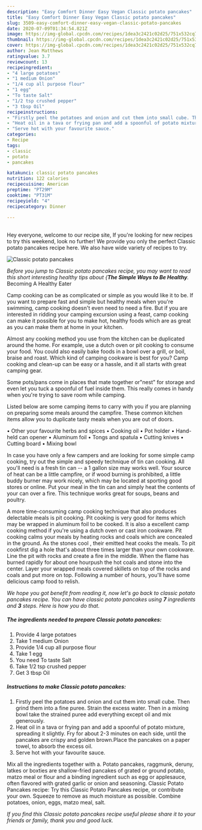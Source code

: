 ```yaml
---
description: "Easy Comfort Dinner Easy Vegan Classic potato pancakes"
title: "Easy Comfort Dinner Easy Vegan Classic potato pancakes"
slug: 3509-easy-comfort-dinner-easy-vegan-classic-potato-pancakes
date: 2020-07-09T01:34:54.821Z
image: https://img-global.cpcdn.com/recipes/1dea3c2421c02d25/751x532cq70/classic-potato-pancakes-recipe-main-photo.jpg
thumbnail: https://img-global.cpcdn.com/recipes/1dea3c2421c02d25/751x532cq70/classic-potato-pancakes-recipe-main-photo.jpg
cover: https://img-global.cpcdn.com/recipes/1dea3c2421c02d25/751x532cq70/classic-potato-pancakes-recipe-main-photo.jpg
author: Jean Matthews
ratingvalue: 3.7
reviewcount: 13
recipeingredient:
- "4 large potatoes"
- "1 medium Onion"
- "1/4 cup all purpose flour"
- "1 egg"
- "To taste Salt"
- "1/2 tsp crushed pepper"
- "3 tbsp Oil"
recipeinstructions:
- "Firstly peel the potatoes and onion and cut them into small cube. Then grind them into a fine puree. Strain the excess water. Then in a mixing bowl take the strained puree add everything except oil and mix generously."
- "Heat oil in a tava or frying pan and add a spoonful of potato mixture, spreading it slightly. Fry for about 2-3 minutes on each side, until the pancakes are crispy and golden brown.Place the pancakes on a paper towel, to absorb the excess oil."
- "Serve hot with your favourite sauce."
categories:
- Recipe
tags:
- classic
- potato
- pancakes

katakunci: classic potato pancakes 
nutrition: 122 calories
recipecuisine: American
preptime: "PT29M"
cooktime: "PT31M"
recipeyield: "4"
recipecategory: Dinner

---
```

<br>
Hey everyone, welcome to our recipe site, If you're looking for new recipes to try this weekend, look no further! We provide you only the perfect Classic potato pancakes recipe here. We also have wide variety of recipes to try.
<br>


![Classic potato pancakes](https://img-global.cpcdn.com/recipes/1dea3c2421c02d25/751x532cq70/classic-potato-pancakes-recipe-main-photo.jpg)

<i>Before you jump to Classic potato pancakes recipe, you may want to read this short interesting healthy tips about {<strong>The Simple Ways to Be Healthy</strong>.</i>
Becoming A Healthy Eater

    
Camp cooking can be as complicated or simple as you would like it to be. If you want to prepare fast and simple but healthy meals when you're swimming, camp cooking doesn't even need to need a fire. But if you are interested in ridding your camping excursion using a feast, camp cooking can make it possible for you to make hot, healthy foods which are as great as you can make them at home in your kitchen.

 Almost any cooking method you use from the kitchen can be duplicated around the home. For example, use a dutch oven or pit cooking to consume your food. You could also easily bake foods in a bowl over a grill, or boil, braise and roast. Which kind of camping cookware is best for you? Camp cooking and clean-up can be easy or a hassle, and it all starts with great camping gear.

Some pots/pans come in places that mate together or"nest" for storage and even let you tuck a spoonful of fuel inside them. This really comes in handy when you're trying to save room while camping.

Listed below are some camping items to carry with you if you are planning on preparing some meals around the campfire. These common kitchen items allow you to duplicate tasty meals when you are out of doors.


• Other your favourite herbs and spices
• Cooking oil
• Pot holder
• Hand-held can opener
• Aluminum foil
• Tongs and spatula
• Cutting knives
• Cutting board
• Mixing bowl


In case you have only a few campers and are looking for some simple camp cooking, try out the simple and speedy technique of tin can cooking. All you'll need is a fresh tin can -- a 1 gallon size may works well. Your source of heat can be a little campfire, or if wood burning is prohibited, a little buddy burner may work nicely, which may be located at sporting good stores or online. Put your meal in the tin can and simply heat the contents of your can over a fire.  This technique works great for soups, beans and poultry.

A more time-consuming camp cooking technique that also produces delectable meals is pit cooking. Pit cooking is very good for items which may be wrapped in aluminum foil to be cooked.  It is also a excellent camp cooking method if you're using a dutch oven or cast iron cookware. Pit cooking calms your meals by heating rocks and coals which are concealed in the ground. As the stones cool , their emitted heat cooks the meals. To pit cookfirst dig a hole that's about three times larger than your own cookware. Line the pit with rocks and create a fire in the middle. When the flame has burned rapidly for about one hourpush the hot coals and stone into the center. Layer your wrapped meals covered skillets on top of the rocks and coals and put more on top. Following a number of hours, you'll have some delicious camp food to relish.


<i>We hope you got benefit from reading it, now let's go back to classic potato pancakes recipe. You can have classic potato pancakes using <strong>7</strong> ingredients and <strong>3</strong> steps. Here is how you do that.
</i>

##### The ingredients needed to prepare Classic potato pancakes:

1. Provide 4 large potatoes
1. Take 1 medium Onion
1. Provide 1/4 cup all purpose flour
1. Take 1 egg
1. You need To taste Salt
1. Take 1/2 tsp crushed pepper
1. Get 3 tbsp Oil


##### Instructions to make Classic potato pancakes:

1. Firstly peel the potatoes and onion and cut them into small cube. Then grind them into a fine puree. Strain the excess water. Then in a mixing bowl take the strained puree add everything except oil and mix generously.
1. Heat oil in a tava or frying pan and add a spoonful of potato mixture, spreading it slightly. Fry for about 2-3 minutes on each side, until the pancakes are crispy and golden brown.Place the pancakes on a paper towel, to absorb the excess oil.
1. Serve hot with your favourite sauce.


Mix all the ingredients together with a. Potato pancakes, raggmunk, deruny, latkes or boxties are shallow-fried pancakes of grated or ground potato, matzo meal or flour and a binding ingredient such as egg or applesauce, often flavored with grated garlic or onion and seasoning. Classic Potato Pancakes recipe: Try this Classic Potato Pancakes recipe, or contribute your own. Squeeze to remove as much moisture as possible. Combine potatoes, onion, eggs, matzo meal, salt. 

<i>If you find this Classic potato pancakes recipe useful please share it to your friends or family, thank you and good luck.</i>
